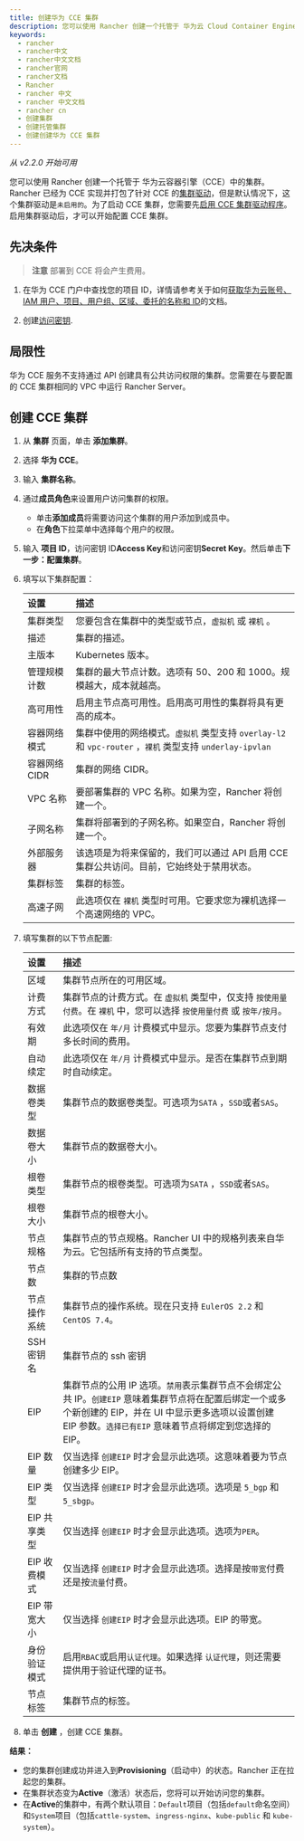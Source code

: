 ```yaml
---
title: 创建华为 CCE 集群
description: 您可以使用 Rancher 创建一个托管于 华为云 Cloud Container Engine (CCE)中的集群。Rancher 已经为 CCE 实现并打包了针对 CCE 的集群驱动]，但是默认情况下，这个集群驱动是`未启用的`。为了启动 CCE 集群，您需要先启用 CCE 集群驱动程序。启用集群驱动后，可以开始配置 CCE 集群。
keywords:
  - rancher
  - rancher中文
  - rancher中文文档
  - rancher官网
  - rancher文档
  - Rancher
  - rancher 中文
  - rancher 中文文档
  - rancher cn
  - 创建集群
  - 创建托管集群
  - 创建创建华为 CCE 集群
---
```


_从 v2.2.0 开始可用_

您可以使用 Rancher 创建一个托管于 华为云容器引擎（CCE）中的集群。Rancher 已经为 CCE 实现并打包了针对 CCE 的[集群驱动](/docs/rancher2/admin-settings/drivers/cluster-drivers/)，但是默认情况下，这个集群驱动是`未启用的`。为了启动 CCE 集群，您需要先[启用 CCE 集群驱动程序](/docs/rancher2/admin-settings/drivers/cluster-drivers/)。启用集群驱动后，才可以开始配置 CCE 集群。

## 先决条件

> **注意**
> 部署到 CCE 将会产生费用。

1. 在华为 CCE 门户中查找您的项目 ID，详情请参考关于如何[获取华为云账号、IAM 用户、项目、用户组、区域、委托的名称和 ID](https://support.huaweicloud.com/api-iam/iam_17_0002.html)的文档。

2. 创建[访问密钥](https://support.huaweicloud.com/api-iam/iam_03_0001.html).

## 局限性

华为 CCE 服务不支持通过 API 创建具有公共访问权限的集群。您需要在与要配置的 CCE 集群相同的 VPC 中运行 Rancher Server。

## 创建 CCE 集群

1. 从 **集群** 页面，单击 **添加集群**。

2. 选择 **华为 CCE**。

3. 输入 **集群名称**。

4. 通过**成员角色**来设置用户访问集群的权限。

   - 单击**添加成员**将需要访问这个集群的用户添加到成员中。
   - 在**角色**下拉菜单中选择每个用户的权限。

5. 输入 **项目 ID**，访问密钥 ID**Access Key**和访问密钥**Secret Key**。然后单击**下一步：配置集群**。

6. 填写以下集群配置：

   | 设置          | 描述                                                                                                     |
   | :------------ | :------------------------------------------------------------------------------------------------------- |
   | 集群类型      | 您要包含在集群中的类型或节点，`虚拟机` 或 `裸机` 。                                                      |
   | 描述          | 集群的描述。                                                                                             |
   | 主版本        | Kubernetes 版本。                                                                                        |
   | 管理规模计数  | 集群的最大节点计数。选项有 50、200 和 1000。规模越大，成本就越高。                                       |
   | 高可用性      | 启用主节点高可用性。启用高可用性的集群将具有更高的成本。                                                 |
   | 容器网络模式  | 集群中使用的网络模式。`虚拟机` 类型支持 `overlay-l2` 和 `vpc-router` ，`裸机` 类型支持 `underlay-ipvlan` |
   | 容器网络 CIDR | 集群的网络 CIDR。                                                                                        |
   | VPC 名称      | 要部署集群的 VPC 名称。如果为空，Rancher 将创建一个。                                                    |
   | 子网名称      | 集群将部署到的子网名称。如果空白，Rancher 将创建一个。                                                   |
   | 外部服务器    | 该选项是为将来保留的，我们可以通过 API 启用 CCE 集群公共访问。目前，它始终处于禁用状态。                 |
   | 集群标签      | 集群的标签。                                                                                             |
   | 高速子网      | 此选项仅在 `裸机` 类型时可用。它要求您为裸机选择一个高速网络的 VPC。                                     |

7. 填写集群的以下节点配置:

   | 设置         | 描述                                                                                                                                                                                                               |
   | :----------- | :----------------------------------------------------------------------------------------------------------------------------------------------------------------------------------------------------------------- |
   | 区域         | 集群节点所在的可用区域。                                                                                                                                                                                           |
   | 计费方式     | 集群节点的计费方式。在 `虚拟机` 类型中，仅支持 `按使用量付费`。在 `裸机` 中，您可以选择 `按使用量付费` 或 `按年/按月`。                                                                                            |
   | 有效期       | 此选项仅在 `年/月` 计费模式中显示。您要为集群节点支付多长时间的费用。                                                                                                                                              |
   | 自动续定     | 此选项仅在 `年/月` 计费模式中显示。是否在集群节点到期时自动续定。                                                                                                                                                  |
   | 数据卷类型   | 集群节点的数据卷类型。可选项为`SATA` ，`SSD`或者`SAS`。                                                                                                                                                            |
   | 数据卷大小   | 集群节点的数据卷大小。                                                                                                                                                                                             |
   | 根卷类型     | 集群节点的根卷类型。可选项为`SATA` ，`SSD`或者`SAS`。                                                                                                                                                              |
   | 根卷大小     | 集群节点的根卷大小。                                                                                                                                                                                               |
   | 节点规格     | 集群节点的节点规格。Rancher UI 中的规格列表来自华为云。它包括所有支持的节点类型。                                                                                                                                  |
   | 节点数       | 集群的节点数                                                                                                                                                                                                       |
   | 节点操作系统 | 集群节点的操作系统。现在只支持 `EulerOS 2.2` 和 `CentOS 7.4`。                                                                                                                                                     |
   | SSH 密钥名   | 集群节点的 ssh 密钥                                                                                                                                                                                                |
   | EIP          | 集群节点的公用 IP 选项。`禁用`表示集群节点不会绑定公共 IP。`创建EIP` 意味着集群节点将在配置后绑定一个或多个新创建的 EIP，并在 UI 中显示更多选项以设置创建 EIP 参数。`选择已有EIP` 意味着节点将绑定到您选择的 EIP。 |
   | EIP 数量     | 仅当选择 `创建EIP` 时才会显示此选项。这意味着要为节点创建多少 EIP。                                                                                                                                                |
   | EIP 类型     | 仅当选择 `创建EIP` 时才会显示此选项。选项是 `5_bgp` 和 `5_sbgp`。                                                                                                                                                  |
   | EIP 共享类型 | 仅当选择 `创建EIP` 时才会显示此选项。选项为`PER`。                                                                                                                                                                 |
   | EIP 收费模式 | 仅当选择 `创建EIP` 时才会显示此选项。选择是按`带宽`付费还是按`流量`付费。                                                                                                                                          |
   | EIP 带宽大小 | 仅当选择 `创建EIP` 时才会显示此选项。EIP 的带宽。                                                                                                                                                                  |
   | 身份验证模式 | 启用`RBAC`或启用`认证代理`。如果选择 `认证代理`，则还需要提供用于验证代理的证书。                                                                                                                                  |
   | 节点标签     | 集群节点的标签。                                                                                                                                                                                                   |

8. 单击 **创建** ，创建 CCE 集群。

**结果：**

- 您的集群创建成功并进入到**Provisioning**（启动中）的状态。Rancher 正在拉起您的集群。
- 在集群状态变为**Active**（激活）状态后，您将可以开始访问您的集群。
- 在**Active**的集群中，有两个默认项目：`Default`项目（包括`default`命名空间）和`System`项目（包括`cattle-system`、`ingress-nginx`、`kube-public` 和 `kube-system`）。
